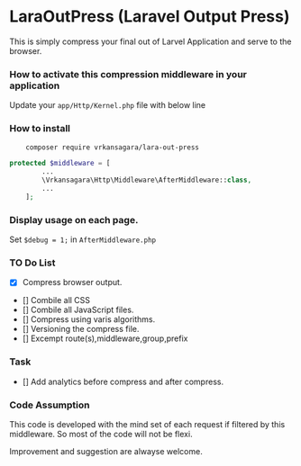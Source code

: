 # LaraOutPress (Laravel Output Press)
This is simply compress your final out of Larvel Application and serve to the browser.

### How to activate this compression middleware in your application

Update your `app/Http/Kernel.php` file with below line

### How to install

~~~bash
	composer require vrkansagara/lara-out-press
~~~
~~~php
protected $middleware = [
		...
        \Vrkansagara\Http\Middleware\AfterMiddleware::class,
    	...
    ];
~~~


### Display usage on each page.

Set `$debug = 1;` in `AfterMiddleware.php`


### TO Do List

- [x] Compress browser output.
- [] Combile all CSS
- [] Combile all JavaScript files.
- [] Compress using varis algorithms.
- [] Versioning the compress file.
- [] Excempt route(s),middleware,group,prefix

### Task

- [] Add analytics before compress and after compress.

### Code Assumption
This code is developed with the mind set of each request if filtered by this middleware. So most of the code will not be flexi.

Improvement and suggestion are alwayse welcome. 
